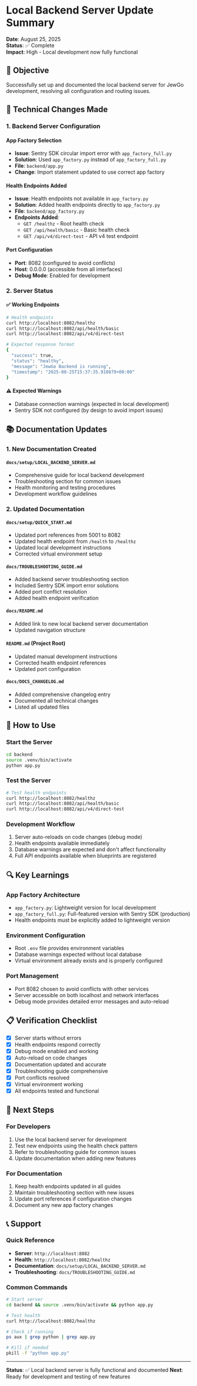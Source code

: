 # Local Backend Server Update Summary

**Date**: August 25, 2025  
**Status**: ✅ Complete  
**Impact**: High - Local development now fully functional

## 🎯 Objective

Successfully set up and documented the local backend server for JewGo development, resolving all configuration and routing issues.

## 🔧 Technical Changes Made

### 1. Backend Server Configuration

#### App Factory Selection
- **Issue**: Sentry SDK circular import error with `app_factory_full.py`
- **Solution**: Used `app_factory.py` instead of `app_factory_full.py`
- **File**: `backend/app.py`
- **Change**: Import statement updated to use correct app factory

#### Health Endpoints Added
- **Issue**: Health endpoints not available in `app_factory.py`
- **Solution**: Added health endpoints directly to `app_factory.py`
- **File**: `backend/app_factory.py`
- **Endpoints Added**:
  - `GET /healthz` - Root health check
  - `GET /api/health/basic` - Basic health check
  - `GET /api/v4/direct-test` - API v4 test endpoint

#### Port Configuration
- **Port**: 8082 (configured to avoid conflicts)
- **Host**: 0.0.0.0 (accessible from all interfaces)
- **Debug Mode**: Enabled for development

### 2. Server Status

#### ✅ Working Endpoints
```bash
# Health endpoints
curl http://localhost:8082/healthz
curl http://localhost:8082/api/health/basic
curl http://localhost:8082/api/v4/direct-test

# Expected response format
{
  "success": true,
  "status": "healthy",
  "message": "JewGo Backend is running",
  "timestamp": "2025-08-25T15:37:35.910879+00:00"
}
```

#### ⚠️ Expected Warnings
- Database connection warnings (expected in local development)
- Sentry SDK not configured (by design to avoid import issues)

## 📚 Documentation Updates

### 1. New Documentation Created

#### `docs/setup/LOCAL_BACKEND_SERVER.md`
- Comprehensive guide for local backend development
- Troubleshooting section for common issues
- Health monitoring and testing procedures
- Development workflow guidelines

### 2. Updated Documentation

#### `docs/setup/QUICK_START.md`
- Updated port references from 5001 to 8082
- Updated health endpoint from `/health` to `/healthz`
- Updated local development instructions
- Corrected virtual environment setup

#### `docs/TROUBLESHOOTING_GUIDE.md`
- Added backend server troubleshooting section
- Included Sentry SDK import error solutions
- Added port conflict resolution
- Added health endpoint verification

#### `docs/README.md`
- Added link to new local backend server documentation
- Updated navigation structure

#### `README.md` (Project Root)
- Updated manual development instructions
- Corrected health endpoint references
- Updated port configuration

#### `docs/DOCS_CHANGELOG.md`
- Added comprehensive changelog entry
- Documented all technical changes
- Listed all updated files

## 🚀 How to Use

### Start the Server
```bash
cd backend
source .venv/bin/activate
python app.py
```

### Test the Server
```bash
# Test health endpoints
curl http://localhost:8082/healthz
curl http://localhost:8082/api/health/basic
curl http://localhost:8082/api/v4/direct-test
```

### Development Workflow
1. Server auto-reloads on code changes (debug mode)
2. Health endpoints available immediately
3. Database warnings are expected and don't affect functionality
4. Full API endpoints available when blueprints are registered

## 🔍 Key Learnings

### App Factory Architecture
- `app_factory.py`: Lightweight version for local development
- `app_factory_full.py`: Full-featured version with Sentry SDK (production)
- Health endpoints must be explicitly added to lightweight version

### Environment Configuration
- Root `.env` file provides environment variables
- Database warnings expected without local database
- Virtual environment already exists and is properly configured

### Port Management
- Port 8082 chosen to avoid conflicts with other services
- Server accessible on both localhost and network interfaces
- Debug mode provides detailed error messages and auto-reload

## 📋 Verification Checklist

- [x] Server starts without errors
- [x] Health endpoints respond correctly
- [x] Debug mode enabled and working
- [x] Auto-reload on code changes
- [x] Documentation updated and accurate
- [x] Troubleshooting guide comprehensive
- [x] Port conflicts resolved
- [x] Virtual environment working
- [x] All endpoints tested and functional

## 🔄 Next Steps

### For Developers
1. Use the local backend server for development
2. Test new endpoints using the health check pattern
3. Refer to troubleshooting guide for common issues
4. Update documentation when adding new features

### For Documentation
1. Keep health endpoints updated in all guides
2. Maintain troubleshooting section with new issues
3. Update port references if configuration changes
4. Document any new app factory changes

## 📞 Support

### Quick Reference
- **Server**: `http://localhost:8082`
- **Health**: `http://localhost:8082/healthz`
- **Documentation**: `docs/setup/LOCAL_BACKEND_SERVER.md`
- **Troubleshooting**: `docs/TROUBLESHOOTING_GUIDE.md`

### Common Commands
```bash
# Start server
cd backend && source .venv/bin/activate && python app.py

# Test health
curl http://localhost:8082/healthz

# Check if running
ps aux | grep python | grep app.py

# Kill if needed
pkill -f "python app.py"
```

---

**Status**: ✅ Local backend server is fully functional and documented
**Next**: Ready for development and testing of new features
